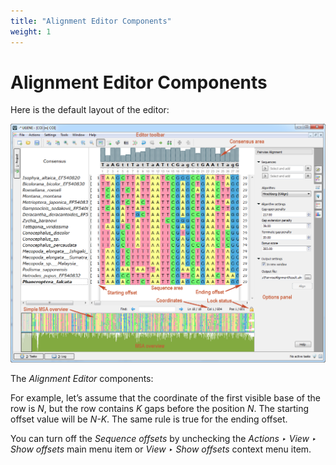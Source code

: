 ```yaml
---
title: "Alignment Editor Components"
weight: 1
---
```



# Alignment Editor Components

Here is the default layout of the editor:


![](/images/65929616/65929617.png)

The _Alignment Editor_ components:

For example, let’s assume that the coordinate of the first visible base of the row is _N_, but the row contains _K_ gaps before the position _N_. The starting offset value will be _N-K_. The same rule is true for the ending offset.

You can turn off the _Sequence offsets_ by unchecking the _Actions ‣ View ‣ Show offsets_ main menu item or _View ‣ Show offsets_ context menu item.
